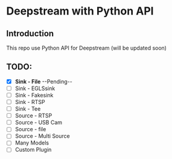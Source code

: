 # Deepstream with Python API

## Introduction

This repo use Python API for Deepstream (will be updated soon)

## TODO:

- [x] **Sink - File**  --Pending--
- [ ] Sink - EGLSsink
- [ ] Sink - Fakesink
- [ ] Sink - RTSP
- [ ] Sink - Tee
- [ ] Source - RTSP
- [ ] Source - USB Cam
- [ ] Source - file
- [ ] Source - Multi Source
- [ ] Many Models
- [ ] Custom Plugin 
